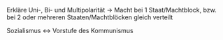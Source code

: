Erkläre Uni-, Bi- und Multipolarität -> Macht bei 1 Staat/Machtblock, bzw. bei 2 oder mehreren Staaten/Machtblöcken gleich verteilt
<!--SR:!2024-07-09,4,270-->

Sozialismus <-> Vorstufe des Kommunismus
<!--SR:!2024-07-09,4,270!2000-01-01,1,250-->
